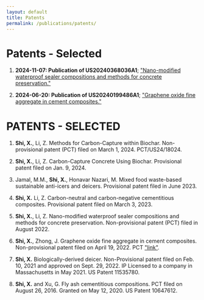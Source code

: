 ```yaml
---
layout: default
title: Patents
permalink: /publications/patents/
---
```


# Patents - Selected

1. **2024-11-07: Publication of US20240368036A1**; ["Nano-modified waterproof sealer compositions and methods for concrete preservation."](https://patents.google.com/patent/US20240368036A1/en)

2. **2024-06-20: Publication of US20240199486A1**; ["Graphene oxide fine aggregate in cement composites."](https://patents.google.com/patent/US20240199486A1/en)


# PATENTS - SELECTED
1. **Shi, X.**, Li, Z. Methods for Carbon-Capture within Biochar. Non-provisional patent (PCT) filed on March 1, 2024. PCT/US24/18024.

2. **Shi, X.**, Li, Z. Carbon-Capture Concrete Using Biochar. Provisional patent filed on Jan. 9, 2024.

3. Jamal, M.M., **Shi, X.**, Honavar Nazari, M. Mixed food waste-based sustainable anti-icers and deicers. Provisional patent filed in June 2023.

4. **Shi, X.** Li, Z. Carbon-neutral and carbon-negative cementitious composites. Provisional patent filed on March 3, 2023.

5. **Shi, X.**, Li, Z. Nano-modified waterproof sealer compositions and methods for concrete preservation. Non-provisional patent (PCT) filed in August 2022.

6. **Shi, X.**, Zhong, J. Graphene oxide fine aggregate in cement composites. Non-provisional patent filed on April 19, 2022. PCT ["link"](https://patentscope.wipo.int/search/en/detail.jsf?docId=WO2022221754&_cid=P11-LGFDGU-12802-1).

7. **Shi, X.** Biologically-derived deicer. Non-Provisional patent filed on Feb. 10, 2021 and approved on Sept. 29, 2022. IP Licensed to a company in Massachusetts in May 2021. US Patent  11535780.

8. **Shi, X.** and Xu, G. Fly ash cementitious compositions. PCT filed on August 26, 2016. Granted on May 12, 2020. US Patent 10647612.








 



